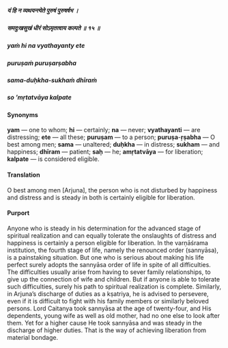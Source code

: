 ##### यं हि न व्यथयन्त्येते पुरुषं पुरुषर्षभ ।
##### समदुःखसुखं धीरं सोऽमृतत्वाय कल्पते ॥ १५ ॥

##### yaṁ hi na vyathayanty ete
##### puruṣaṁ puruṣarṣabha
##### sama-duḥkha-sukhaṁ dhīraṁ
##### so ’mṛtatvāya kalpate

#### Synonyms

**yam** — one to whom; **hi** — certainly; **na** — never; **vyathayanti** — are distressing; **ete** — all these; **puruṣam** — to a person; **puruṣa**-**ṛṣabha** — O best among men; **sama** — unaltered; **duḥkha** — in distress; **sukham** — and happiness; **dhīram** — patient; **saḥ** — he; **amṛtatvāya** — for liberation; **kalpate** — is considered eligible.

#### Translation

O best among men [Arjuna], the person who is not disturbed by happiness and distress and is steady in both is certainly eligible for liberation.

#### Purport

Anyone who is steady in his determination for the advanced stage of spiritual realization and can equally tolerate the onslaughts of distress and happiness is certainly a person eligible for liberation. In the varṇāśrama institution, the fourth stage of life, namely the renounced order (sannyāsa), is a painstaking situation. But one who is serious about making his life perfect surely adopts the sannyāsa order of life in spite of all difficulties. The difficulties usually arise from having to sever family relationships, to give up the connection of wife and children. But if anyone is able to tolerate such difficulties, surely his path to spiritual realization is complete. Similarly, in Arjuna’s discharge of duties as a kṣatriya, he is advised to persevere, even if it is difficult to fight with his family members or similarly beloved persons. Lord Caitanya took sannyāsa at the age of twenty-four, and His dependents, young wife as well as old mother, had no one else to look after them. Yet for a higher cause He took sannyāsa and was steady in the discharge of higher duties. That is the way of achieving liberation from material bondage.